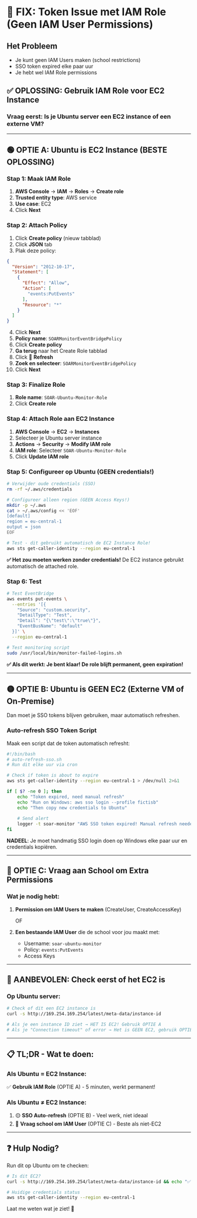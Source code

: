 # 🔧 FIX: Token Issue met IAM Role (Geen IAM User Permissions)

## Het Probleem
- Je kunt geen IAM Users maken (school restrictions)
- SSO token expired elke paar uur
- Je hebt wel IAM Role permissions

## ✅ OPLOSSING: Gebruik IAM Role voor EC2 Instance

### **Vraag eerst**: Is je Ubuntu server een EC2 instance of een externe VM?

---

## 🟢 OPTIE A: Ubuntu is EC2 Instance (BESTE OPLOSSING)

### Stap 1: Maak IAM Role

1. **AWS Console** → **IAM** → **Roles** → **Create role**
2. **Trusted entity type**: AWS service
3. **Use case**: EC2
4. Click **Next**

### Stap 2: Attach Policy

1. Click **Create policy** (nieuw tabblad)
2. Click **JSON** tab
3. Plak deze policy:

```json
{
  "Version": "2012-10-17",
  "Statement": [
    {
      "Effect": "Allow",
      "Action": [
        "events:PutEvents"
      ],
      "Resource": "*"
    }
  ]
}
```

4. Click **Next**
5. **Policy name**: `SOARMonitorEventBridgePolicy`
6. Click **Create policy**
7. **Ga terug** naar het Create Role tabblad
8. Click 🔄 **Refresh**
9. **Zoek en selecteer**: `SOARMonitorEventBridgePolicy`
10. Click **Next**

### Stap 3: Finalize Role

1. **Role name**: `SOAR-Ubuntu-Monitor-Role`
2. Click **Create role**

### Stap 4: Attach Role aan EC2 Instance

1. **AWS Console** → **EC2** → **Instances**
2. Selecteer je Ubuntu server instance
3. **Actions** → **Security** → **Modify IAM role**
4. **IAM role**: Selecteer `SOAR-Ubuntu-Monitor-Role`
5. Click **Update IAM role**

### Stap 5: Configureer op Ubuntu (GEEN credentials!)

```bash
# Verwijder oude credentials (SSO)
rm -rf ~/.aws/credentials

# Configureer alleen region (GEEN Access Keys!)
mkdir -p ~/.aws
cat > ~/.aws/config << 'EOF'
[default]
region = eu-central-1
output = json
EOF

# Test - dit gebruikt automatisch de EC2 Instance Role!
aws sts get-caller-identity --region eu-central-1
```

**✅ Het zou moeten werken zonder credentials!** De EC2 instance gebruikt automatisch de attached role.

### Stap 6: Test

```bash
# Test EventBridge
aws events put-events \
  --entries '[{
    "Source": "custom.security",
    "DetailType": "Test",
    "Detail": "{\"test\":\"true\"}",
    "EventBusName": "default"
  }]' \
  --region eu-central-1

# Test monitoring script
sudo /usr/local/bin/monitor-failed-logins.sh
```

**✅ Als dit werkt: Je bent klaar! De role blijft permanent, geen expiration!**

---

## 🟡 OPTIE B: Ubuntu is GEEN EC2 (Externe VM of On-Premise)

Dan moet je SSO tokens blijven gebruiken, maar automatisch refreshen.

### Auto-refresh SSO Token Script

Maak een script dat de token automatisch refresht:

```bash
#!/bin/bash
# auto-refresh-sso.sh
# Run dit elke uur via cron

# Check if token is about to expire
aws sts get-caller-identity --region eu-central-1 > /dev/null 2>&1

if [ $? -ne 0 ]; then
    echo "Token expired, need manual refresh"
    echo "Run on Windows: aws sso login --profile fictisb"
    echo "Then copy new credentials to Ubuntu"
    
    # Send alert
    logger -t soar-monitor "AWS SSO token expired! Manual refresh needed."
fi
```

**NADEEL**: Je moet handmatig SSO login doen op Windows elke paar uur en credentials kopiëren.

---

## 🔵 OPTIE C: Vraag aan School om Extra Permissions

### Wat je nodig hebt:

1. **Permission om IAM Users te maken** (CreateUser, CreateAccessKey)
   
   OF

2. **Een bestaande IAM User** die de school voor jou maakt met:
   - Username: `soar-ubuntu-monitor`
   - Policy: `events:PutEvents`
   - Access Keys

---

## 🎯 AANBEVOLEN: Check eerst of het EC2 is

### Op Ubuntu server:

```bash
# Check of dit een EC2 instance is
curl -s http://169.254.169.254/latest/meta-data/instance-id

# Als je een instance ID ziet → HET IS EC2! Gebruik OPTIE A
# Als je "Connection timeout" of error → Het is GEEN EC2, gebruik OPTIE B/C
```

---

## 📋 TL;DR - Wat te doen:

### Als Ubuntu = EC2 Instance:
✅ **Gebruik IAM Role** (OPTIE A) - 5 minuten, werkt permanent!

### Als Ubuntu ≠ EC2 Instance:
1. 🟡 **SSO Auto-refresh** (OPTIE B) - Veel werk, niet ideaal
2. 🔵 **Vraag school om IAM User** (OPTIE C) - Beste als niet-EC2

---

## ❓ Hulp Nodig?

Run dit op Ubuntu om te checken:

```bash
# Is dit EC2?
curl -s http://169.254.169.254/latest/meta-data/instance-id && echo "✅ EC2 Instance - gebruik IAM Role!" || echo "❌ Geen EC2 - gebruik SSO of vraag IAM User"

# Huidige credentials status
aws sts get-caller-identity --region eu-central-1
```

Laat me weten wat je ziet! 🚀
